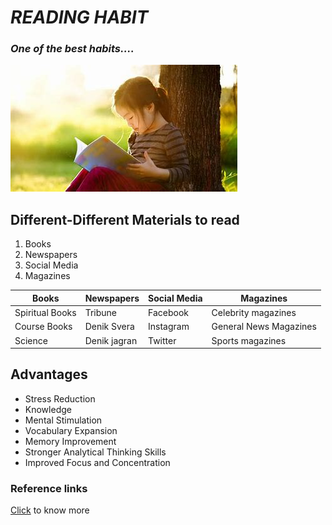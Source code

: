 <!-- Comments start 
# for Heading
## for Sub heading
### for Sub to Sub heading
***For bold and italic***
![Display Picture](picture name)
*for italic*
**for bold**
__for bold__
- for bullets
Comment end-->


# ***READING HABIT*** 

### *One of the best habits....*

![Display Picture](Photos/reading.jpeg)

## Different-Different Materials to read

1. Books  <!-- For numbers-->
2. Newspapers
3. Social Media 
4. Magazines

|**Books** | **Newspapers** | **Social Media** | __Magazines__ |
|-------|------------|--------------|----------|
|Spiritual Books | Tribune | Facebook |  Celebrity magazines |
|Course Books | Denik Svera | Instagram | General News Magazines |
| Science | Denik jagran | Twitter | Sports magazines | 

## Advantages 

- Stress Reduction
- Knowledge
- Mental Stimulation
- Vocabulary Expansion
- Memory Improvement
- Stronger Analytical Thinking Skills
- Improved Focus and Concentration

### Reference links
[Click](https://www.skillsyouneed.com/rhubarb/develop-reading-habit.html) to know more <!-- for link-->
